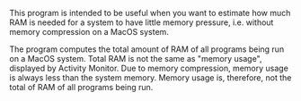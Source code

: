 This program is intended to be useful when you want to estimate how much RAM
is needed for a system to have little memory pressure, i.e. without memory
compression on a MacOS system.

The program computes the total amount of RAM of all programs being run on a
MacOS system.  Total RAM is not the same as "memory usage", displayed by
Activity Monitor.  Due to memory compression, memory usage is always less
than the system memory.  Memory usage is, therefore, not the total of RAM
of all programs being run.

